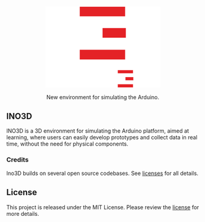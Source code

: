 <p align="center">
  <a href="https://ino3d.com.br/">
    <img alt="INO3D" src="https://raw.githubusercontent.com/everaldojunior98/INO3D/main/Logos/Export/Full_White.png" width="300">
  </a>
</p>

<p align="center">
  New environment for simulating the Arduino.
</p>

## INO3D

INO3D is a 3D environment for simulating the Arduino platform, aimed at learning, where users can easily develop prototypes and collect data in real time, without the need for physical components.

### Credits
Ino3D builds on several open source codebases. See [licenses](LICENSES) for all details.

## License
This project is released under the MIT License. Please review the [license](LICENSE) for more details.
